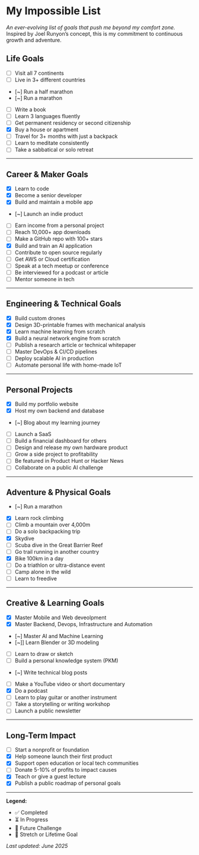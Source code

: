 # My Impossible List  
_An ever-evolving list of goals that push me beyond my comfort zone._  
Inspired by Joel Runyon’s concept, this is my commitment to continuous growth and adventure.

## Life Goals
- [ ] Visit all 7 continents  
- [ ] Live in 3+ different countries  
- [~] Run a half marathon
- [~] Run a marathon  
- [ ] Write a book  
- [ ] Learn 3 languages fluently  
- [ ] Get permanent residency or second citizenship  
- [x] Buy a house or apartment  
- [ ] Travel for 3+ months with just a backpack  
- [ ] Learn to meditate consistently  
- [ ] Take a sabbatical or solo retreat  

---

## Career & Maker Goals
- [x] Learn to code  
- [x] Become a senior developer  
- [x] Build and maintain a mobile app  
- [~] Launch an indie product  
- [ ] Earn income from a personal project  
- [ ] Reach 10,000+ app downloads  
- [ ] Make a GitHub repo with 100+ stars  
- [x] Build and train an AI application  
- [ ] Contribute to open source regularly  
- [ ] Get AWS or Cloud certification  
- [ ] Speak at a tech meetup or conference  
- [ ] Be interviewed for a podcast or article  
- [ ] Mentor someone in tech  

---

## Engineering & Technical Goals
- [x] Build custom drones  
- [x] Design 3D-printable frames with mechanical analysis  
- [x] Learn machine learning from scratch  
- [x] Build a neural network engine from scratch  
- [ ] Publish a research article or technical whitepaper  
- [ ] Master DevOps & CI/CD pipelines  
- [ ] Deploy scalable AI in production  
- [ ] Automate personal life with home-made IoT  

---

## Personal Projects
- [x] Build my portfolio website  
- [x] Host my own backend and database  
- [~] Blog about my learning journey  
- [ ] Launch a SaaS  
- [ ] Build a financial dashboard for others  
- [ ] Design and release my own hardware product  
- [ ] Grow a side project to profitability  
- [ ] Be featured in Product Hunt or Hacker News  
- [ ] Collaborate on a public AI challenge  

---

## Adventure & Physical Goals
- [~] Run a marathon  
- [x] Learn rock climbing  
- [ ] Climb a mountain over 4,000m  
- [ ] Do a solo backpacking trip  
- [x] Skydive  
- [ ] Scuba dive in the Great Barrier Reef  
- [ ] Go trail running in another country  
- [x] Bike 100km in a day  
- [ ] Do a triathlon or ultra-distance event  
- [ ] Camp alone in the wild  
- [ ] Learn to freedive  

---

## Creative & Learning Goals
- [x] Master Mobile and Web deveolpment  
- [x] Master Backend, Devops, Infrastructure and Automation
- [~] Master AI and Machine Learning
- [~]] Learn Blender or 3D modeling  
- [ ] Learn to draw or sketch  
- [ ] Build a personal knowledge system (PKM)  
- [~] Write technical blog posts  
- [ ] Make a YouTube video or short documentary  
- [x] Do a podcast  
- [ ] Learn to play guitar or another instrument  
- [ ] Take a storytelling or writing workshop  
- [ ] Launch a public newsletter  

---

## Long-Term Impact
- [ ] Start a nonprofit or foundation  
- [x] Help someone launch their first product  
- [x] Support open education or local tech communities  
- [ ] Donate 5-10% of profits to impact causes  
- [x] Teach or give a guest lecture  
- [x] Publish a public roadmap of personal goals  

---

**Legend:**  
- ✅ Completed  
- ⏳ In Progress  
- 🧠 Future Challenge  
- 🧭 Stretch or Lifetime Goal  

_Last updated: June 2025_
